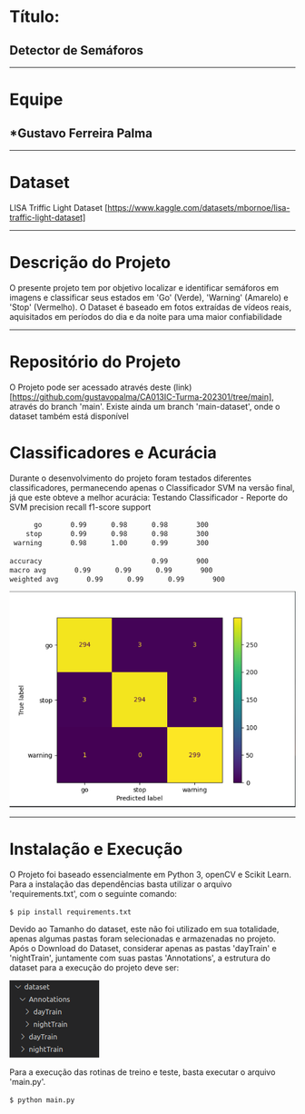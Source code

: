 # Título:
## Detector de Semáforos
---
# Equipe
## *Gustavo Ferreira Palma
---
# Dataset
LISA Triffic Light Dataset [https://www.kaggle.com/datasets/mbornoe/lisa-traffic-light-dataset]

---


# Descrição do Projeto
O presente projeto tem por objetivo localizar e identificar semáforos em imagens e classificar seus estados em 'Go' (Verde), 'Warning' (Amarelo) e 'Stop' (Vermelho). O Dataset é baseado em fotos extraídas de vídeos reais, aquisitados em períodos do dia e da noite para uma maior confiabilidade

---

# Repositório do Projeto
O Projeto pode ser acessado através deste (link) [https://github.com/gustavopalma/CA013IC-Turma-202301/tree/main], através do branch 'main'. 
Existe ainda um branch 'main-dataset', onde o dataset também está disponível

# Classificadores e Acurácia
Durante o desenvolvimento do projeto foram testados diferentes classificadores, permanecendo apenas o Classificador SVM na versão final, já que este obteve a melhor acurácia:
Testando Classificador - Reporte do SVM
              precision    recall  f1-score   support

          go       0.99      0.98      0.98       300
        stop       0.99      0.98      0.98       300
     warning       0.98      1.00      0.99       300

    accuracy                           0.99       900
    macro avg       0.99      0.99      0.99       900
    weighted avg       0.99      0.99      0.99       900

![Matriz de Confusão](https://github.com/gustavopalma/CA013IC-Turma-202301/blob/main/cf.png)

---

# Instalação e Execução

O Projeto foi baseado essencialmente em Python 3, openCV e Scikit Learn. Para a instalação das dependências basta utilizar o arquivo 'requirements.txt', com o seguinte comando:

``$ pip install requirements.txt``

Devido ao Tamanho do dataset, este não foi utilizado em sua totalidade, apenas algumas pastas foram selecionadas e armazenadas no projeto. Após o Download do Dataset, considerar apenas as pastas 'dayTrain' e 'nightTrain', juntamente com suas pastas 'Annotations', a estrutura do dataset para a execução do projeto deve ser:

![Estrutura do Dataset](https://github.com/gustavopalma/CA013IC-Turma-202301/blob/main/data_set_struct.png)

Para a execução das rotinas de treino e teste, basta executar o arquivo 'main.py'.

``$ python main.py``

